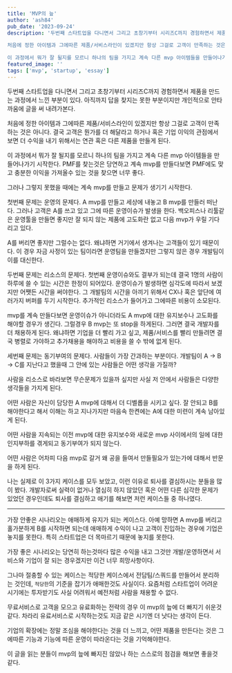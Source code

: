 ```yaml
---
title: 'MVP의 늪'
author: 'ash84'
pub_date: '2023-09-24'
description: '두번째 스타트업을 다니면서 그리고 초창기부터 시리즈C까지 경험하면서 제품을 만드는 과정에서 느낀 부분이 있다. 아직까지 답을 찾지는 못한 부분이지만 개인적으로 안타까움에 글을 써 내려가본다. 

처음에 정한 아이템과 그에따른 제품/서비스라인이 있겠지만 항상 그걸로 고객이 만족하는 것은 아니다. 결국 고객은 뭔가를 더 해달라고 하거나 혹은 기업 이익의 관점에서 보면 더 수익을 내기 위해서는 연관 혹은 다른 제품을 만들게 된다. 

이 과정에서 뭐가 잘 될지를 모르니 하나의 팀을 가지고 계속 다른 mvp 아이템들을 만들어나가기 시작한다'
featured_image: ''
tags: ['mvp', 'startup', 'essay']
---
```


두번째 스타트업을 다니면서 그리고 초창기부터 시리즈C까지 경험하면서 제품을 만드는 과정에서 느낀 부분이 있다. 아직까지 답을 찾지는 못한 부분이지만 개인적으로 안타까움에 글을 써 내려가본다. 

처음에 정한 아이템과 그에따른 제품/서비스라인이 있겠지만 항상 그걸로 고객이 만족하는 것은 아니다. 결국 고객은 뭔가를 더 해달라고 하거나 혹은 기업 이익의 관점에서 보면 더 수익을 내기 위해서는 연관 혹은 다른 제품을 만들게 된다. 

이 과정에서 뭐가 잘 될지를 모르니 하나의 팀을 가지고 계속 다른 mvp 아이템들을 만들어나가기 시작한다. PMF를 찾는것은 당연하고 계속 mvp를 만들다보면 PMF에도 맞고 충분한 이익을 가져올수 있는 것을 찾으면 너무 좋다. 

그러나 그렇지 못했을 때에는 계속 mvp를 만들고 문제가 생기기 시작한다. 

첫번째 문제는 운영의 문제다. A mvp를 만들고 세상에 내놓고 B mvp를 만들러 떠난다. 그러나 고객은 A를 쓰고 있고 그에 따른 운영이슈가 발생을 한다. 백오피스나 리툴같은 운영툴을 만들면 좋지만 잘 되지 않는 제품에 고도화란 없고 다음 mvp가 우릴 기다리고 있다. 

A를 버리면 좋지만 그럴수는 없다. 왜냐하면 거기에서 생겨나는 고객들이 있기 때문이다. 이 경우 자금 사정이 있는 팀이라면 운영팀을 만들겠지만 그렇지 않은 경우 개발팀이 이를 대신한다. 

두번째 문제는 리소스의 문제다. 첫번째 운영이슈와도 결부가 되는데 결국 1명의 사람이 하루에 쓸 수 있는 시간은 한정이 되어있다. 운영이슈가 발생하면 심각도에 따라서 보겠지만 어쨋든 시간을 써야한다. 그 개발팀의 시간을 아끼기 위해서 CX나 혹은 앞단에 여러가지 버퍼를 두기 시작한다. 추가적인 리소스가 들어가고 그에따른 비용이 소모된다. 

mvp를 계속 만들다보면 운영이슈가 아니더라도 A mvp에 대한 유지보수나 고도화를 해야할 경우가 생긴다. 그럴경우 B mvp는 또 stop을 하게된다. 그러면 결국 개발자를 더 채용하게 된다. 왜냐하면 기업을 더 빨리 가고 싶고, 제품/서비스를 빨리 만들려면 결국 병렬로 가야하고 추가채용을 해야하고 비용을 쓸 수 밖에 없게 된다. 


세번째 문제는 동기부여의 문제다. 사람들이 가장 간과하는 부분이다. 개발팀이 A -> B -> C를 지난다고 했을때 그 안에 있는 사람들은 어떤 생각을 가질까? 

사람을 리소스로 바라보면 무슨문제가 있을까 싶지만 사실 저 안에서 사람들은 다양한 생각들을 가지게 된다. 

어떤 사람은 자신이 담당한 A mvp에 대해서 더 디벨롭을 시키고 싶다. 잘 안되고 B를 해야한다고 해서 이해는 하고 지나가지만 마음속 한켠에는 A에 대한 미련이 계속 남아있게 된다. 

어떤 사람을 지속되는 이전 mvp에 대한 유지보수와 새로운 mvp 사이에서의 일에 대한 인지부하를 겪게되고 동기부여가 되지 않는다. 

어떤 사람은 어차피  다음 mvp로 갈거 왜 공을 들여서 만들필요가 있는가에 대해서 반문을 하게 된다. 

나는 실제로 이 3가지 케이스를 모두 보았고, 이런 이유로 퇴사를 결심하시는 분들을 많이 봤다.  개발자로써 실력이 없거나 열심히 하지 않았던 혹은 어떤 다른 심각한 문제가 있었던 경우인데도 퇴사를 결심하고 애기를 해보면 저런 케이스들 중 하나였다. 

---

가장 안좋은 시나리오는 애매하게 유지가 되는 케이스다. 아예 망하면 A mvp를 버리고 홀가분하게 B를 시작하면 되는데 애매하게 수익이 나고 고객이 진입하는 경우에 기업은 놓지를 못한다. 특히 스타트업은 더 목마르기 때문에 놓지를 못한다. 

가장 좋은 시나리오는 당연히 하는것마다 많은 수익을 내고 그것만 개발/운영하면서 서비스와 기업이 잘 되는 경우겠지만 이건 너무 희망사항이다. 

그나마 절충할 수 있는 케이스는 적당한 케이스에서 전담팀/스쿼드를 만들어서 분리하는 것인데, `적당한`의 기준을 잡기가 애매한것도 사실이다. 요즘처럼 스타트업이 어려운 시기에는 투자받기도 사실 어려워서 예전처럼 사람을 채용할 수 없다. 

무료서비스로 고객을 모으고 유료화하는 전략의 경우 이 mvp의 늪에 더 빠지기 쉬운것 같다. 차라리 유료서비스로 시작하는것도 지금 같은 시기엔 더 낫다는 생각이 든다. 


기업의 확장에는 정말 조심을 해야한다는 것을 더 느끼고, 어떤 제품을 만든다는 것은 그에따른 기능과 기능에 따른 운영이 따라온다는 것을 기억해야한다. 

이 글을 읽는 분들이 mvp의 늪에 빠지진 않았나 하는 스스로의 점검을 해보면 좋을것 같다.
